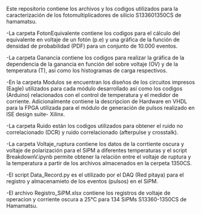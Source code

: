 Este repositorio contiene los archivos y los codigos utilizados para la caracterización de los fotomultiplicadores de silicio S133601350CS de hamamatsu.

-La carpeta FotonEquivalente contiene los codigos para el cálculo del equivalente en voltaje de un fotón (p.e) y una gráfica de la función de densidad de probabilidad (PDF) para un conjunto de 10.000 eventos.

-La carpeta Ganancia contiene los codigos para realizar la gráfica de la dependencia de la ganancia en función del sobre voltaje (OV) y de la temperatura (T), asi como los histogramas de carga respectivos.

-En la carpeta Modulos se encuentran los diseños de los circuitos impresos (Eagle) utilizados para cada módulo desarrollado así como los codigos (Arduino) relacionados con el control de temperatura y el medidor de corriente. Adicionalmente contiene la descripcion de Hardware en VHDL para la FPGA utilizada para el módulo de generación de pulsos realizado en ISE design suite- Xilinx.

-La carpeta Ruido están los codigos utilizados para obtener el ruido no correlacionado (DCR) y ruido  correlacionado (afterpulse y crosstalk). 

-La carpeta Voltaje_ruptura contiene los datos de la corrtiente oscura y voltaje de polarización para el SiPM a diferentes temperaturas y el script BreakdownV.ipynb permite obtener la relación entre el voltaje de ruptura y la temperatura a partir de los archivos almacenados en la cerpeta 1350CS.

-El script Data_Record.py es el utilizado por el DAQ (Red pitaya) para el registro y almacenamieto de los eventos (pulsos) en el SiPM.

-El archivo Registro_SiPM.xlsx contiene los registros de voltaje de operacion y corriente oscura a 25°C para 134 SiPMs S13360-1350CS de Hamamatsu.
